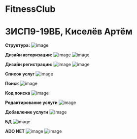 ﻿# FitnessClub

<h1>3ИСП9-19ВБ, Киселёв Артём</h1>

<b>Структура:</b>
![image](https://user-images.githubusercontent.com/116631267/221530731-1a6907ea-fcc4-4dcc-94de-50499d33987b.png)


<b>Дизайн авторизации:</b>
![image](https://user-images.githubusercontent.com/116631267/218426872-49d81e90-f1ad-4034-8f33-3076d0cfb1b9.png)
![image](https://user-images.githubusercontent.com/116631267/221531134-a167af19-a54c-4871-a263-eddc8605dd74.png)


<b>Дизайн регистрации:</b>
![image](https://user-images.githubusercontent.com/116631267/218427009-6904fe4e-6e09-4ad4-aeb8-97e2579bf2df.png)
![image](https://user-images.githubusercontent.com/116631267/221531299-652958b9-058b-4442-bc2a-dbd5894179d6.png)

<b>Список услуг</b>
![image](https://user-images.githubusercontent.com/116631267/222436747-d06a988b-0ba1-4f64-b6a2-46acf9fff58b.png)

<b>Поиск</b>
![image](https://user-images.githubusercontent.com/116631267/222652617-b9a5316f-812f-4a29-a7a8-48656927985a.png)

<b>Код поиска</b>
![image](https://user-images.githubusercontent.com/116631267/222652756-7d54dd3a-1b43-49f7-9522-8d9b30b7384f.png)


<b>Редактирование услуги</b>
![image](https://user-images.githubusercontent.com/116631267/221531773-53beb6e1-4984-4c24-a4da-7a443cd53777.png)

<b>Добавление услуги</b>
![image](https://user-images.githubusercontent.com/116631267/222432842-34b0f581-c942-4053-9d70-23269cf683cd.png)

<b>БД</b>
![image](https://user-images.githubusercontent.com/116631267/221530907-59488756-6c61-41c5-927b-588b0cd3ba6f.png)

<b>ADO NET</b>
![image](https://user-images.githubusercontent.com/116631267/218427642-6ef69f3f-c3ce-4441-902b-a22fb51b5418.png)
![image](https://user-images.githubusercontent.com/116631267/218427957-468ed379-ee75-4880-a794-1961322987a5.png)

